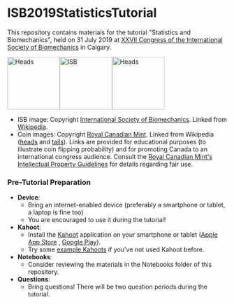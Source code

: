 # ISB2019StatisticsTutorial

This repository contains materials for the tutorial "Statistics and Biomechanics", held on 31 July 2019 at [XXVII Congress of the International Society of Biomechanics](https://isb2019.com) in Calgary.


<img src="https://upload.wikimedia.org/wikipedia/en/6/6c/Toonie_-_back.png" alt="Heads" width="120"/><img src="https://upload.wikimedia.org/wikipedia/commons/d/d8/The_International_Society_of_Biomechanics_logo.png" alt="ISB" width="120"/><img src="https://upload.wikimedia.org/wikipedia/en/c/cc/Toonie.2012.design.reverse.png" alt="Heads" width="120"/>


* ISB image: Copyright [International Society of Biomechanics](https://isbweb.org). Linked from [Wikipedia](https://en.wikipedia.org/wiki/File:The_International_Society_of_Biomechanics_logo.png).
* Coin images: Copyright [Royal Canadian Mint](https://www.mint.ca/). Linked from Wikipedia ([heads](https://en.wikipedia.org/wiki/File:Toonie_-_back.png) and [tails](https://en.wikipedia.org/wiki/File:Toonie.2012.design.reverse.png)). Links are provided for educational purposes (to illustrate coin flipping probability) and for promoting Canada to an international congress audience. Consult the [Royal Canadian Mint's Intellectual Property Guidelines](https://www.mint.ca/store/mint/about-the-mint/intellectual-property-1800010#.XTP23S2B3UI) for details regarding fair use.



### Pre-Tutorial Preparation

* **Device**:
    * Bring an internet-enabled device (preferably a smartphone or tablet, a laptop is fine too)
    * You are encouraged to use it during the tutorial!
* **Kahoot**:
    * Install the [Kahoot](https://kahoot.com) application on your smartphone or tablet ([Apple App Store](https://itunes.apple.com/app/apple-store/id1131203560?pt=2314983&ct=kahootcommobileapp&mt=8) , [Google Play](https://play.google.com/store/apps/details?id=no.mobitroll.kahoot.android&referrer=utm_source%3Dkahoot%26utm_campaign%3Dmobileapp)).
    * Try some [example Kahoots](https://create.kahoot.it/discover) if you've not used Kahoot before.
* **Notebooks**:
    * Consider reviewing the materials in the Notebooks folder of this repository.
* **Questions**:
    * Bring questions! There will be two question periods during the tutorial.


